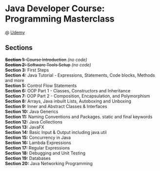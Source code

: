 # Java Developer Course: Programming Masterclass
@ [Udemy](https://www.udemy.com/course/java-the-complete-java-developer-course/)

## Sections
~~**Section 1:** Course Introduction~~ _(no code)_   
~~**Section 2:** Software Tools Setup~~ _(no code)_  
**Section 3:** First Steps  
**Section 4:** Java Tutorial - Expressions, Statements, Code blocks, Methods and more  
**Section 5:** Control Flow Statements  
**Section 6:** OOP Part 1 - Classes, Constructors and Inheritance  
**Section 7:** OOP Part 2 - Composition, Encapsulation, and Polymorphism  
**Section 8:** Arrays, Java inbuilt Lists, Autoboxing and Unboxing  
**Section 9:** Inner and Abstract Classes & Interfaces  
**Section 10:** Java Generics  
**Section 11:** Naming Conventions and Packages. static and final keywords  
**Section 12:** Java Collections  
**Section 13:** JavaFX  
**Section 14:** Basic Input & Output including java.util  
**Section 15:** Concurrency in Java  
**Section 16:** Lambda Expressions  
**Section 17:** Regular Expressions  
**Section 18:** Debugging and Unit Testing  
**Section 19:** Databases  
**Section 20:** Java Networking Programming

